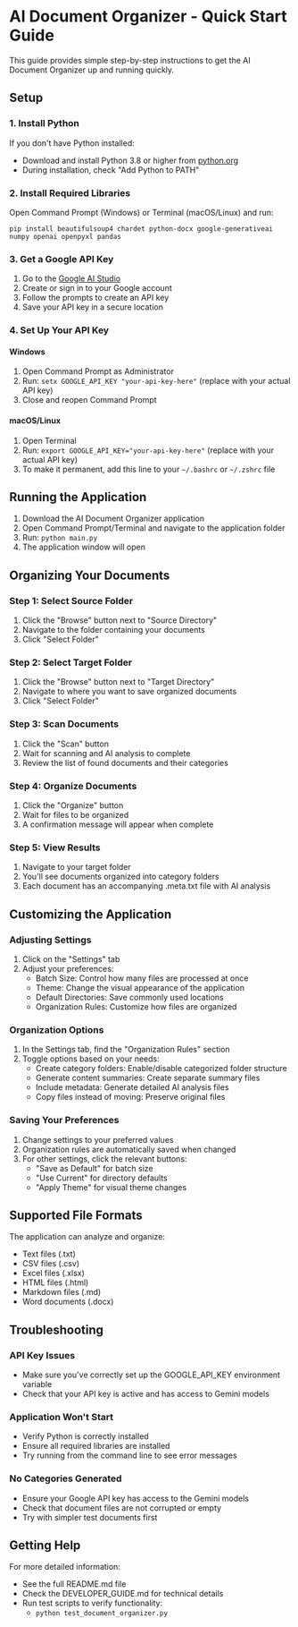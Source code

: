 # AI Document Organizer - Quick Start Guide

This guide provides simple step-by-step instructions to get the AI Document Organizer up and running quickly.

## Setup

### 1. Install Python

If you don't have Python installed:
- Download and install Python 3.8 or higher from [python.org](https://www.python.org/downloads/)
- During installation, check "Add Python to PATH"

### 2. Install Required Libraries

Open Command Prompt (Windows) or Terminal (macOS/Linux) and run:

```
pip install beautifulsoup4 chardet python-docx google-generativeai numpy openai openpyxl pandas
```

### 3. Get a Google API Key

1. Go to the [Google AI Studio](https://makersuite.google.com/)
2. Create or sign in to your Google account
3. Follow the prompts to create an API key
4. Save your API key in a secure location

### 4. Set Up Your API Key

#### Windows
1. Open Command Prompt as Administrator
2. Run: `setx GOOGLE_API_KEY "your-api-key-here"` (replace with your actual API key)
3. Close and reopen Command Prompt

#### macOS/Linux
1. Open Terminal
2. Run: `export GOOGLE_API_KEY="your-api-key-here"` (replace with your actual API key)
3. To make it permanent, add this line to your `~/.bashrc` or `~/.zshrc` file

## Running the Application

1. Download the AI Document Organizer application
2. Open Command Prompt/Terminal and navigate to the application folder
3. Run: `python main.py`
4. The application window will open

## Organizing Your Documents

### Step 1: Select Source Folder
1. Click the "Browse" button next to "Source Directory"
2. Navigate to the folder containing your documents
3. Click "Select Folder"

### Step 2: Select Target Folder
1. Click the "Browse" button next to "Target Directory"
2. Navigate to where you want to save organized documents
3. Click "Select Folder"

### Step 3: Scan Documents
1. Click the "Scan" button
2. Wait for scanning and AI analysis to complete
3. Review the list of found documents and their categories

### Step 4: Organize Documents
1. Click the "Organize" button
2. Wait for files to be organized
3. A confirmation message will appear when complete

### Step 5: View Results
1. Navigate to your target folder
2. You'll see documents organized into category folders
3. Each document has an accompanying .meta.txt file with AI analysis

## Customizing the Application

### Adjusting Settings
1. Click on the "Settings" tab
2. Adjust your preferences:
   - Batch Size: Control how many files are processed at once
   - Theme: Change the visual appearance of the application
   - Default Directories: Save commonly used locations
   - Organization Rules: Customize how files are organized

### Organization Options
1. In the Settings tab, find the "Organization Rules" section
2. Toggle options based on your needs:
   - Create category folders: Enable/disable categorized folder structure
   - Generate content summaries: Create separate summary files
   - Include metadata: Generate detailed AI analysis files
   - Copy files instead of moving: Preserve original files

### Saving Your Preferences
1. Change settings to your preferred values
2. Organization rules are automatically saved when changed
3. For other settings, click the relevant buttons:
   - "Save as Default" for batch size
   - "Use Current" for directory defaults
   - "Apply Theme" for visual theme changes

## Supported File Formats

The application can analyze and organize:
- Text files (.txt)
- CSV files (.csv)
- Excel files (.xlsx)
- HTML files (.html)
- Markdown files (.md)
- Word documents (.docx)

## Troubleshooting

### API Key Issues
- Make sure you've correctly set up the GOOGLE_API_KEY environment variable
- Check that your API key is active and has access to Gemini models

### Application Won't Start
- Verify Python is correctly installed
- Ensure all required libraries are installed
- Try running from the command line to see error messages

### No Categories Generated
- Ensure your Google API key has access to the Gemini models
- Check that document files are not corrupted or empty
- Try with simpler test documents first

## Getting Help

For more detailed information:
- See the full README.md file
- Check the DEVELOPER_GUIDE.md for technical details
- Run test scripts to verify functionality:
  - `python test_document_organizer.py`